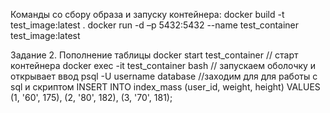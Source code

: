 Команды со сбору образа и запуску контейнера:
docker build -t test_image:latest .
docker run -d –p 5432:5432 --name test_container test_image:latest

Задание 2. Пополнение таблицы
docker start test_container // старт контейнера
docker exec -it test_container bash // запускаем оболочку и открывает ввод
psql -U username database //заходим для для работы с sql и скриптом
INSERT INTO index_mass (user_id, weight, height) VALUES  (1, '60', 175),  (2, '80', 182),  (3, '70', 181);

